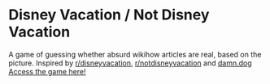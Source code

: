 # Disney Vacation / Not Disney Vacation
A game of guessing whether absurd wikihow articles are real, based on the picture. Inspired by [r/disneyvacation](https://www.reddit.com/r/disneyvacation/), [r/notdisneyvacation](https://www.reddit.com/r/notdisneyvacation/) and [damn.dog](https://damn.dog/)
[Access the game here!](https://wesleysaur.github.io/dv-or-naw/)
